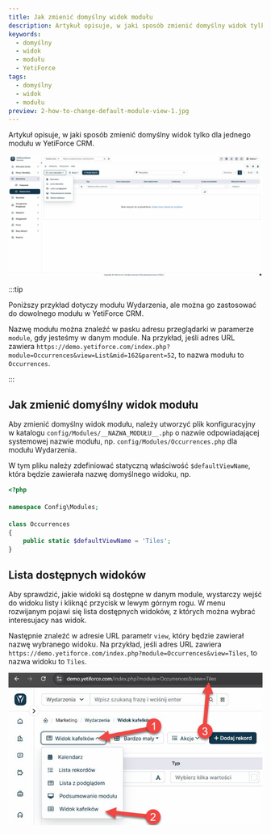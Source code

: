 ```yaml
---
title: Jak zmienić domyślny widok modułu
description: Artykuł opisuje, w jaki sposób zmienić domyślny widok tylko dla jednego modułu w YetiForce CRM.
keywords:
  - domyślny
  - widok
  - modułu
  - YetiForce
tags:
  - domyślny
  - widok
  - modułu
preview: 2-how-to-change-default-module-view-1.jpg
---
```


Artykuł opisuje, w jaki sposób zmienić domyślny widok tylko dla jednego modułu w YetiForce CRM.

![2-how-to-change-default-module-view-1.jpg](2-how-to-change-default-module-view-1.jpg)

:::tip

Poniższy przykład dotyczy modułu Wydarzenia, ale można go zastosować do dowolnego modułu w YetiForce CRM.

Nazwę modułu można znaleźć w pasku adresu przeglądarki w paramerze `module`, gdy jesteśmy w danym module. Na przykład, jeśli adres URL zawiera `https://demo.yetiforce.com/index.php?module=Occurrences&view=List&mid=162&parent=52`, to nazwa modułu to `Occurrences`.

:::

## Jak zmienić domyślny widok modułu

Aby zmienić domyślny widok modułu, należy utworzyć plik konfiguracyjny w katalogu `config/Modules/__NAZWA_MODUŁU__.php` o nazwie odpowiadającej systemowej nazwie modułu, np. `config/Modules/Occurrences.php` dla modułu Wydarzenia.

W tym pliku należy zdefiniować statyczną właściwość `$defaultViewName`, która będzie zawierała nazwę domyślnego widoku, np.

```php
<?php

namespace Config\Modules;

class Occurrences
{
	public static $defaultViewName = 'Tiles';
}

```

## Lista dostępnych widoków

Aby sprawdzić, jakie widoki są dostępne w danym module, wystarczy wejść do widoku listy i kliknąć przycisk w lewym górnym rogu. W menu rozwijanym pojawi się lista dostępnych widoków, z których można wybrać interesujacy nas widok.

Następnie znaleźć w adresie URL parametr `view`, który będzie zawierał nazwę wybranego widoku. Na przykład, jeśli adres URL zawiera `https://demo.yetiforce.com/index.php?module=Occurrences&view=Tiles`, to nazwa widoku to `Tiles`.

![2-how-to-change-default-module-view-2.jpg](2-how-to-change-default-module-view-2.jpg)
